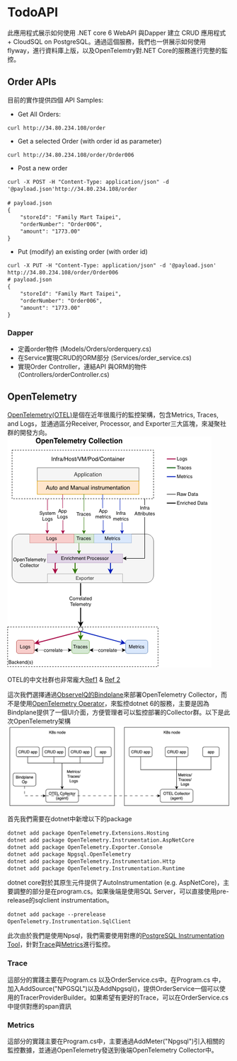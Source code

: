 # TodoAPI
此應用程式展示如何使用 .NET core 6 WebAPI 與Dapper 建立 CRUD 應用程式 + CloudSQL on PostgreSQL。通過這個服務，我們也一併展示如何使用flyway，進行資料庫上版，以及OpenTelemtry對.NET Core的服務進行完整的監控。

## Order APIs
目前的實作提供四個 API Samples:
* Get All Orders:
```
curl http://34.80.234.108/order
```
* Get a selected Order (with order id as parameter)
```
curl http://34.80.234.108/order/Order006
```

* Post a new order
```
curl -X POST -H "Content-Type: application/json" -d '@payload.json'http://34.80.234.108/order

# payload.json
{
    "storeId": "Family Mart Taipei",
    "orderNumber": "Order006",
    "amount": "1773.00"
}
```
* Put (modify) an existing order (with order id)
```
curl -X PUT -H "Content-Type: application/json" -d '@payload.json' http://34.80.234.108/order/Order006
# payload.json
{
    "storeId": "Family Mart Taipei",
    "orderNumber": "Order006",
    "amount": "1773.00"
}
```
### Dapper
* 定義order物件 (Models/Orders/orderquery.cs)
* 在Service實現CRUD的ORM部分 (Services/order_service.cs)
* 實現Order Controller，連結API 與ORM的物件 (Controllers/orderController.cs)

## OpenTelemetry
[OpenTelemetry(OTEL)](https://opentelemetry.io/docs/languages/net/getting-started/)是個在近年很風行的監控架構，包含Metrics, Traces, and Logs，並通過區分Receiver, Processor, and Exporter三大區塊，來凝聚社群的開發方向。![Unified Monitoring](images/unified-collection.png)

OTEL的中文社群也非常龐大[Ref1](https://github.com/marcustung/obervability-opentelemetry/blob/main/OpenTelemetry%20%E5%8F%AF%E8%A7%80%E6%B8%AC%E6%80%A7%E7%9A%84%E6%9C%AA%E4%BE%86.pdf) & [Ref 2](https://github.com/open-telemetry/docs-cn/blob/main/OT.md)

這次我們選擇通過[ObserveIQ的Bindplane](https://github.com/observIQ/bindplane-op-helm)來部署OpenTelemetry Collector，而不是使用[OpenTelemetry Operator](https://github.com/open-telemetry/opentelemetry-operator)，來監控dotnet 6的服務，主要是因為Bindplane提供了一個UI介面，方便管理者可以監控部署的Collector群。以下是此次OpenTelemetry架構 ![TodoAPI OTEL Topology](images/todo-topology.png)

首先我們需要在dotnet中新增以下的package
```
dotnet add package OpenTelemetry.Extensions.Hosting
dotnet add package OpenTelemetry.Instrumentation.AspNetCore
dotnet add package OpenTelemetry.Exporter.Console
dotnet add package Npgsql.OpenTelemetry
dotnet add package OpenTelemetry.Instrumentation.Http
dotnet add package OpenTelemetry.Instrumentation.Runtime
```

dotnet core對於其原生元件提供了AutoInstrumentation (e.g. AspNetCore)，主要調整的部分是在program.cs。如果後端是使用SQL Server，可以直接使用pre-release的sqlclient instrumentation。
```
dotnet add package --prerelease OpenTelemetry.Instrumentation.SqlClient
```
此次由於我們是使用Npsql，我們需要使用對應的[PostgreSQL Instrumentation Tool](https://www.npgsql.org/doc/diagnostics/overview.html)，針對[Trace](https://www.npgsql.org/doc/diagnostics/tracing.html)與[Metrics](https://www.npgsql.org/doc/diagnostics/metrics.html)進行監控。
### Trace
這部分的實踐主要在Program.cs 以及OrderService.cs中。在Program.cs 中，加入AddSource("NPGSQL")以及AddNpgsql()，提供OrderService一個可以使用的TracerProviderBuilder。如果希望有更好的Trace，可以在OrderService.cs中提供對應的span資訊
### Metrics
這部分的實踐主要在Program.cs中，主要通過AddMeter("Npgsql")引入相關的監控數據，並通過OpenTelemetry發送到後端OpenTelemetry Collector中。